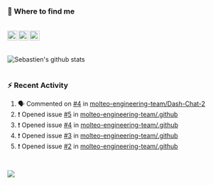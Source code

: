 
<h1></h1>

### :speech_balloon: Where to find me

</br>
<a href="https://twitter.com/seb_bouttier">
  <img align="left" width="22px" src="https://cdn.jsdelivr.net/npm/simple-icons@v3/icons/twitter.svg" />
</a>
<a href="https://www.linkedin.com/in/sebastien-bouttier">
  <img align="left" width="22px" src="https://cdn.jsdelivr.net/npm/simple-icons@v3/icons/linkedin.svg" />
</a>
<a href="https://sebastien-bouttier.medium.com/">
  <img align="left" width="22px" src="https://cdn.jsdelivr.net/npm/simple-icons@v3/icons/medium.svg" />
</a>
</br>

<h1></h1>

![Sebastien's github stats](https://github-readme-stats.vercel.app/api?username=sebastienBtr&show_icons=true&title_color=24292e&icon_color=40c463&text_color=24292e&bg_color=fff&count_private=true)

<h1></h1>

### :zap: Recent Activity

<!--START_SECTION:activity-->
1. 🗣 Commented on [#4](https://github.com/molteo-engineering-team/Dash-Chat-2/issues/4) in [molteo-engineering-team/Dash-Chat-2](https://github.com/molteo-engineering-team/Dash-Chat-2)
2. ❗️ Opened issue [#5](https://github.com/molteo-engineering-team/.github/issues/5) in [molteo-engineering-team/.github](https://github.com/molteo-engineering-team/.github)
3. ❗️ Opened issue [#4](https://github.com/molteo-engineering-team/.github/issues/4) in [molteo-engineering-team/.github](https://github.com/molteo-engineering-team/.github)
4. ❗️ Opened issue [#3](https://github.com/molteo-engineering-team/.github/issues/3) in [molteo-engineering-team/.github](https://github.com/molteo-engineering-team/.github)
5. ❗️ Opened issue [#2](https://github.com/molteo-engineering-team/.github/issues/2) in [molteo-engineering-team/.github](https://github.com/molteo-engineering-team/.github)
<!--END_SECTION:activity-->

<h1></h1>

![](https://komarev.com/ghpvc/?username=sebastienBtr)
